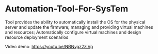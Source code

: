 # Automation-Tool-For-SysTem
Tool provides the ability to automatically install the OS for the physical server and update the firmware; managing and providing virtual machines and resources; Automatically configure virtual machines and design resource deployment scenarios

Video demo: https://youtu.be/NBNvgz2zIVg
